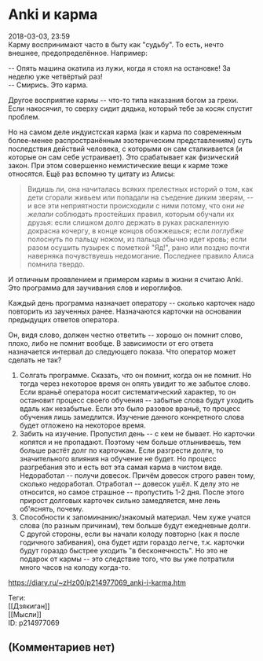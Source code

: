 Anki и карма
============

  
2018-03-03, 23:59  
 Карму воспринимают часто в быту как "судьбу". То есть, нечто внешнее, предопределённое. Например:   
   
 -- Опять машина окатила из лужи, когда я стоял на остановке! За неделю уже четвёртый раз!   
 -- Смирись. Это карма.   
   
 Другое восприятие кармы -- что-то типа наказания богом за грехи. Если накосячил, то сверху сидит дядька, который тебе за косяк спустит проблем.   
   
 Но на самом деле индуистская карма (как и карма по современным более-менее распространённым эзотерическим представлениям) суть последствия действий человека, с которыми он сам сталкивается (и которые он сам себе устраивает). Это срабатывает как физический закон. При этом совершенно немистические вещи к карме тоже относятся. Ещё раз вспомню ту цитату из Алисы:   
   
 
>  Видишь ли, она начиталась всяких прелестных историй о том, как дети сгорали живьем или попадали на съедение диким зверям, -- и все эти неприятности происходили с ними потому, что они  *не желали*  соблюдать простейших правил, которым обучали их друзья: если слишком долго держать в руках раскаленную докрасна кочергу, в конце концов обожжешься; если  *поглубже*  полоснуть по пальцу ножом, из пальца обычно идет кровь; если разом осушить пузырек с пометкой "Яд!", рано или поздно почти наверняка почувствуешь недомогание. Последнее правило Алиса помнила твердо. 

   
   
 И отличным проявлением и примером кармы в жизни я считаю Anki. Это программа для заучивания слов и иероглифов.   
   
 Каждый день программа назначает оператору -- сколько карточек надо повторить из заученных ранее. Назначаются карточки на основании предыдущих ответов оператора.   
   
 Он, видя слово, должен честно ответить -- хорошо он помнит слово, плохо, либо не помнит вообще. В зависимости от его ответа назначается интервал до следующего показа. Что оператор может сделать не так?   
   
 1. Солгать программе. Сказать, что он помнит, когда он не помнит. Но тогда через некоторое время он опять увидит то же забытое слово. Если враньё оператора носит систематический характер, то он остановит процесс своего обучения -- забытые слова будут уходить вдаль как незабытые. Если это было разовое враньё, то процесс обучения лишь замедлится. Изучение данного конкретного слова будет отложено на некоторое время.   
 2. Забить на изучение. Пропустил день -- с кем не бывает. Но карточки копятся и не пропадают. Поэтому чем больше отлыниваешь, тем больше растёт долг по карточкам. Если разгрести долги, то значительного влияния на обучение не будет. Но процесс разгребания это и есть вот эта самая карма в чистом виде. Недоработал -- получи довесок. Причём довесок строго равен тому, сколько недоработал. Отработал -- довесок ушёл.  К делу это не относится, но самое страшное -- пропустить 1-2 дня. После этого прирост долговых карточек сильно замедляется, мне лень об'яснять, почему.    
 3. Способности к запоминанию/знакомый материал. Чем хуже учатся слова (по разным причинам), тем больше будут ежедневные долги. С другой стороны, если вы начали колоду повторно (как я после годичного забивания), она будет идти гораздо легче, т.к. карточки будут гораздо быстрее уходить "в бесконечность". Но это не подарок от кармы -- это следствие того, что вы уже потратили много часов на колоду когда-то.   
  
<https://diary.ru/~zHz00/p214977069_anki-i-karma.htm>  
  
Теги:  
[[Дзякиган]]  
[[Мысли]]  
ID: p214977069  


(Комментариев нет)
------------------